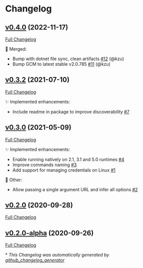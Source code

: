 # Changelog

## [v0.4.0](https://github.com/devlooped/dotnet-gcm/tree/v0.4.0) (2022-11-17)

[Full Changelog](https://github.com/devlooped/dotnet-gcm/compare/v0.3.2...v0.4.0)

:twisted_rightwards_arrows: Merged:

- Bump with dotnet file sync, clean artifacts [\#12](https://github.com/devlooped/dotnet-gcm/pull/12) (@kzu)
- Bump GCM to latest stable v2.0.785 [\#11](https://github.com/devlooped/dotnet-gcm/pull/11) (@kzu)

## [v0.3.2](https://github.com/devlooped/dotnet-gcm/tree/v0.3.2) (2021-07-10)

[Full Changelog](https://github.com/devlooped/dotnet-gcm/compare/v0.3.0...v0.3.2)

:sparkles: Implemented enhancements:

- Include readme in package to improve discoverability [\#7](https://github.com/devlooped/dotnet-gcm/issues/7)

## [v0.3.0](https://github.com/devlooped/dotnet-gcm/tree/v0.3.0) (2021-05-09)

[Full Changelog](https://github.com/devlooped/dotnet-gcm/compare/v0.2.0...v0.3.0)

:sparkles: Implemented enhancements:

- Enable running natively on 2.1, 3.1 and 5.0 runtimes [\#4](https://github.com/devlooped/dotnet-gcm/issues/4)
- Improve commands naming [\#3](https://github.com/devlooped/dotnet-gcm/issues/3)
- Add support for managing credentials on Linux [\#1](https://github.com/devlooped/dotnet-gcm/issues/1)

:hammer: Other:

- Allow passing a single argument URL and infer all options [\#2](https://github.com/devlooped/dotnet-gcm/issues/2)

## [v0.2.0](https://github.com/devlooped/dotnet-gcm/tree/v0.2.0) (2020-09-28)

[Full Changelog](https://github.com/devlooped/dotnet-gcm/compare/v0.2.0-alpha...v0.2.0)

## [v0.2.0-alpha](https://github.com/devlooped/dotnet-gcm/tree/v0.2.0-alpha) (2020-09-26)

[Full Changelog](https://github.com/devlooped/dotnet-gcm/compare/7a4b7c4ae2bb7ce051ef1ebddf3c36bc2085254b...v0.2.0-alpha)



\* *This Changelog was automatically generated by [github_changelog_generator](https://github.com/github-changelog-generator/github-changelog-generator)*

